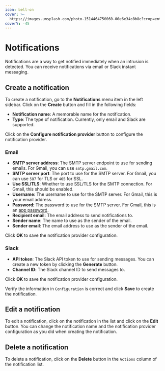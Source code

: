 ```yaml
---
icon: bell-on
cover: >-
  https://images.unsplash.com/photo-1514464750060-00e6e34c8b8c?crop=entropy&cs=srgb&fm=jpg&ixid=M3wxOTcwMjR8MHwxfHNlYXJjaHwxfHxub3RpZmljYXRpb258ZW58MHx8fHwxNzMxNjc5ODExfDA&ixlib=rb-4.0.3&q=85
coverY: -45
---
```


# Notifications

Notifications are a way to get notified immediately when an intrusion is detected. You can receive notifications via email or Slack instant messaging.

## Create a notification

To create a notification, go to the **Notifications** menu item in the left sidebar. Click on the **Create** button and fill in the following fields:

* **Notification name**: A memorable name for the notification.
* **Type**: The type of notification. Currently, only email and Slack are supported.

Click on the **Configure notification provider** button to configure the notification provider.

### Email

* **SMTP server address**: The SMTP server endpoint to use for sending emails. For Gmail, you can use `smtp.gmail.com`.
* **SMTP server port**: The port to use for the SMTP server. For Gmail, you can use `587` for TLS or `465` for SSL.
* **Use SSL/TLS**: Whether to use SSL/TLS for the SMTP connection. For Gmail, this should be enabled.
* **Username**: The username to use for the SMTP server. For Gmail, this is your email address.
* **Password**: The password to use for the SMTP server. For Gmail, this is an [app password](https://support.google.com/accounts/answer/185833?hl=en).
* **Recipient email**: The email address to send notifications to.
* **Sender name**: The name to use as the sender of the email.
* **Sender email**: The email address to use as the sender of the email.

Click **OK** to save the notification provider configuration.

### Slack

* **API token**: The Slack API token to use for sending messages. You can create a new token by clicking the **Generate** button.
* **Channel ID**: The Slack channel ID to send messages to.

Click **OK** to save the notification provider configuration.

Verify the information in `Configuration` is correct and click **Save** to create the notification.

## Edit a notification

To edit a notification, click on the notification in the list and click on the **Edit** button. You can change the notification name and the notification provider configuration as you did when creating the notification.

## Delete a notification

To delete a notification, click on the **Delete** button in the `Actions` column of the notification list.
